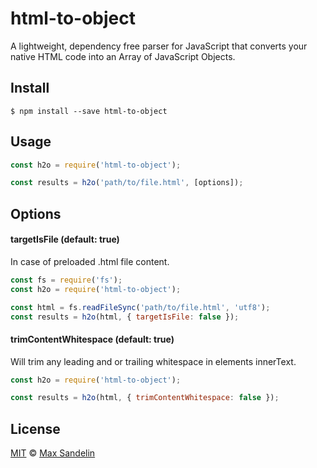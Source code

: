 # html-to-object
A lightweight, dependency free parser for JavaScript that converts your native HTML code into an Array of JavaScript Objects.

## Install
`$ npm install --save html-to-object`

## Usage
```javascript
const h2o = require('html-to-object');

const results = h2o('path/to/file.html', [options]);
```

## Options

#### targetIsFile (default: true)
In case of preloaded .html file content.
```javascript
const fs = require('fs');
const h2o = require('html-to-object');

const html = fs.readFileSync('path/to/file.html', 'utf8');
const results = h2o(html, { targetIsFile: false });
```

#### trimContentWhitespace (default: true)
Will trim any leading and or trailing whitespace in elements innerText.
```javascript
const h2o = require('html-to-object');

const results = h2o(html, { trimContentWhitespace: false });
```


## License
[MIT](LICENSE) © [Max Sandelin](https://github.com/themaxsandelin)
